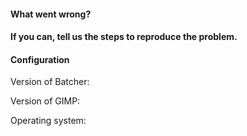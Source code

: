 <!-- If you're reporting an issue, please fill in the details below. For other purposes (asking a question, requesting a new feature), you may remove the entire text below. -->

#### What went wrong?
<!-- If Batcher crashed, include the error message here. -->



#### If you can, tell us the steps to reproduce the problem.



#### Configuration

Version of Batcher: 

Version of GIMP: 

Operating system: 

<!-- If you use an unofficial GIMP installation, specify the installer here (name, URL). -->

<!-- Provide any additional details below, such as the procedures and constraints used. -->
